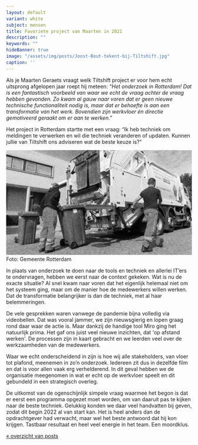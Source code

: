 ```yaml
---
layout: default
variant: white
subject: mensen
title: Favoriete project van Maarten in 2021
description: ""
keywords: ""
hideBanner: true
image: "/assets/img/posts/Joost-Bout-tekent-bij-Tiltshift.jpg"
caption: ''
---
```

Als je Maarten Geraets vraagt welk Tiltshift project er voor hem echt uitsprong afgelopen jaar roept hij meteen: _“Het onderzoek in Rotterdam! Dat is een fantastisch voorbeeld van waar we echt de vraag achter de vraag hebben gevonden. Zo kwam al gauw naar voren dat er geen nieuwe technische functionaliteit nodig is, maar dat er behoefte is aan een transformatie van het werk. Bovendien zijn werkvloer én directie gemotiveerd geraakt om er aan te werken.”_

Het project in Rotterdam startte met een vraag: “Ik heb techniek om meldingen te verwerken en wil die techniek veranderen of updaten. Kunnen jullie van Tiltshift ons adviseren wat de beste keuze is?”

<div class="article-image">
    <img src="/assets/img/posts/Programma-opzetten-Meldingen-Rotterdam-vervanging-msb.jpg">
    <div class="caption">Foto: Gemeente Rotterdam</div>
</div>

In plaats van onderzoek te doen naar de tools en techniek en allerlei IT’ers te ondervragen, hebben we eerst naar de context gekeken. Wat is nu de exacte situatie? Al snel kwam naar voren dat het eigenlijk helemaal niet om het systeem ging, maar om de manier hoe de medewerkers willen werken. Dat de transformatie belangrijker is dan de techniek, met al haar belemmeringen.

De vele gesprekken waren vanwege de pandemie bijna volledig via videobellen. Dat was vooral jammer, we zijn nieuwsgierig en lopen graag rond daar waar de actie is. Maar dankzij de handige tool Miro ging het natuurlijk prima. Het gaf ons juist veel nieuwe inzichten, dat 'op afstand werken'. De processen zijn in kaart gebracht en we leerden veel over de werkzaamheden van de medewerkers.  

Waar we echt onderscheidend in zijn is hoe wij alle stakeholders, van vloer tot plafond, meenemen in zo’n onderzoek. Iedereen zit dus in dezelfde film en dat is voor allen vaak erg verhelderend. In dit geval hebben we de organisatie meegenomen in wat er echt op de werkvloer speelt en dit gebundeld in een strategisch overleg.

De uitkomst van de ogenschijnlijk simpele vraag waarmee het begon is dat er eerst een programma opgezet moet worden, om van daaruit pas te kijken naar de beste techniek. Gelukkig konden we daar veel handvatten bij geven, zodat dit begin 2022 al van start kan. Het is heel anders dan de opdrachtgever had verwacht, maar wel het beste antwoord dat hij kon krijgen. Tastbaar resultaat en heel veel energie in het team. Een moordklus.

[« overzicht van posts](/posts/)
